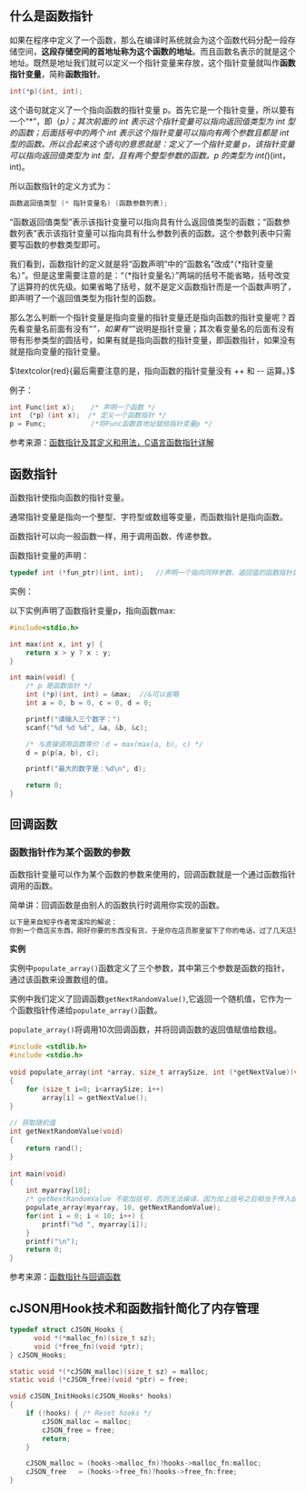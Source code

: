 ## 什么是函数指针

如果在程序中定义了一个函数，那么在编译时系统就会为这个函数代码分配一段存储空间，**这段存储空间的首地址称为这个函数的地址**。而且函数名表示的就是这个地址。既然是地址我们就可以定义一个指针变量来存放，这个指针变量就叫作**函数指针变量**，简称**函数指针**。

~~~c
int(*p)(int, int);
~~~
这个语句就定义了一个指向函数的指针变量 p。首先它是一个指针变量，所以要有一个“*”，即（*p）；其次前面的 int 表示这个指针变量可以指向返回值类型为 int 型的函数；后面括号中的两个 int 表示这个指针变量可以指向有两个参数且都是 int 型的函数。所以合起来这个语句的意思就是：定义了一个指针变量 p，该指针变量可以指向返回值类型为 int 型，且有两个整型参数的函数。p 的类型为 int(*)(int，int)。

所以函数指针的定义方式为：
~~~c
函数返回值类型 (* 指针变量名) (函数参数列表);
~~~

“函数返回值类型”表示该指针变量可以指向具有什么返回值类型的函数；“函数参数列表”表示该指针变量可以指向具有什么参数列表的函数。这个参数列表中只需要写函数的参数类型即可。

我们看到，函数指针的定义就是将“函数声明”中的“函数名”改成“（*指针变量名）”。但是这里需要注意的是：“（*指针变量名）”两端的括号不能省略，括号改变了运算符的优先级。如果省略了括号，就不是定义函数指针而是一个函数声明了，即声明了一个返回值类型为指针型的函数。

那么怎么判断一个指针变量是指向变量的指针变量还是指向函数的指针变量呢？首先看变量名前面有没有“*”，如果有“*”说明是指针变量；其次看变量名的后面有没有带有形参类型的圆括号，如果有就是指向函数的指针变量，即函数指针，如果没有就是指向变量的指针变量。

$\textcolor{red}{最后需要注意的是，指向函数的指针变量没有 ++ 和 -- 运算。}$

例子：
~~~c
int Func(int x);    /* 声明一个函数 */
int （*p）(int x);  /* 定义一个函数指针 */
p = Func;           /*将Func函数首地址赋给指针变量p */
~~~

参考来源：[函数指针及其定义和用法，C语言函数指针详解](http://c.biancheng.net/view/228.html)


## 函数指针

函数指针使指向函数的指针变量。

通常指针变量是指向一个整型、字符型或数组等变量，而函数指针是指向函数。

函数指针可以向一般函数一样，用于调用函数、传递参数。

函数指针变量的声明：

~~~c
typedef int (*fun_ptr)(int, int);   //声明一个指向同样参数、返回值的函数指针类型
~~~

实例：

以下实例声明了函数指针变量p，指向函数max:

~~~c
#include<stdio.h>

int max(int x, int y) {
    return x > y ? x : y;
}

int main(void) {
    /* p 是函数指针 */
    int (*p)(int, int) = &max;  //&可以省略
    int a = 0, b = 0, c = 0, d = 0;

    printf("请输入三个数字：")
    scanf("%d %d %d", &a, &b, &c);

    /* 与直接调用函数等价：d = max(max(a, b), c) */
    d = p(p(a, b), c);

    printf("最大的数字是：%d\n", d);

    return 0;
}
~~~

## 回调函数

### 函数指针作为某个函数的参数

函数指针变量可以作为某个函数的参数来使用的，回调函数就是一个通过函数指针调用的函数。

简单讲：回调函数是由别人的函数执行时调用你实现的函数。

~~~c
以下是来自知乎作者常溪玲的解说：
你到一个商店买东西，刚好你要的东西没有货，于是你在店员那里留下了你的电话，过了几天店里有货了，店员就打了你的电话，然后你接到电话后就到店里取了货。在这个例子里，你的电话号码就叫回调函数，你把电话留给店员就叫登记回调函数，店里后来有货了叫做触发了回调关联的事件，店员给你打电话叫做调用回调函数，你到店里去取货叫做响应回调事件。
~~~

**实例**

实例中`populate_array()`函数定义了三个参数，其中第三个参数是函数的指针，通过该函数来设置数组的值。

实例中我们定义了回调函数`getNextRandomValue()`,它返回一个随机值，它作为一个函数指针传递给`populate_array()`函数。

`populate_array()`将调用10次回调函数，并将回调函数的返回值赋值给数组。
~~~c
#include <stdlib.h>  
#include <stdio.h>
 
void populate_array(int *array, size_t arraySize, int (*getNextValue)(void))
{
    for (size_t i=0; i<arraySize; i++)
        array[i] = getNextValue();
}
 
// 获取随机值
int getNextRandomValue(void)
{
    return rand();
}
 
int main(void)
{
    int myarray[10];
    /* getNextRandomValue 不能加括号，否则无法编译，因为加上括号之后相当于传入此参数时传入了 int , 而不是函数指针*/
    populate_array(myarray, 10, getNextRandomValue);
    for(int i = 0; i < 10; i++) {
        printf("%d ", myarray[i]);
    }
    printf("\n");
    return 0;
}
~~~

参考来源：[函数指针与回调函数](https://www.runoob.com/cprogramming/c-fun-pointer-callback.html)

## cJSON用Hook技术和函数指针简化了内存管理

~~~c
typedef struct cJSON_Hooks {
      void *(*malloc_fn)(size_t sz);
      void (*free_fn)(void *ptr);
} cJSON_Hooks;

static void *(*cJSON_malloc)(size_t sz) = malloc;
static void (*cJSON_free)(void *ptr) = free;

void cJSON_InitHooks(cJSON_Hooks* hooks)
{
    if (!hooks) { /* Reset hooks */
        cJSON_malloc = malloc;
        cJSON_free = free;
        return;
    }

	cJSON_malloc = (hooks->malloc_fn)?hooks->malloc_fn:malloc;
	cJSON_free	 = (hooks->free_fn)?hooks->free_fn:free;
}
~~~
